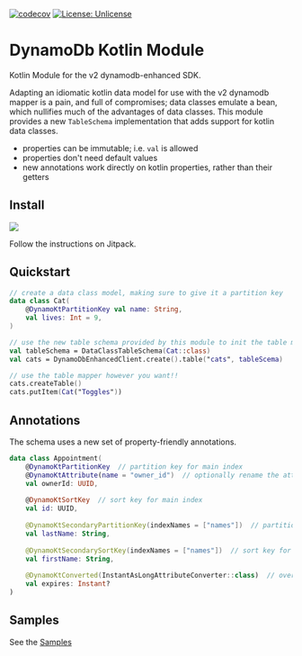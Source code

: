 [![codecov](https://codecov.io/gh/oharaandrew314/dynamodb-kotlin-module/branch/master/graph/badge.svg)](https://codecov.io/gh/oharaandrew314/dynamodb-kotlin-module)
[![License: Unlicense](https://img.shields.io/badge/license-Unlicense-blue.svg)](http://unlicense.org/)

# DynamoDb Kotlin Module

Kotlin Module for the v2 dynamodb-enhanced SDK.

Adapting an idiomatic kotlin data model for use with the v2 dynamodb mapper is a pain, and full of compromises;
data classes emulate a bean, which nullifies much of the advantages of data classes.
This module provides a new `TableSchema` implementation that adds support for kotlin data classes.

- properties can be immutable; i.e. `val` is allowed
- properties don't need default values
- new annotations work directly on kotlin properties, rather than their getters

## Install

[![](https://jitpack.io/v/oharaandrew314/dynamodb-kotlin-module.svg)](https://jitpack.io/#oharaandrew314/dynamodb-kotlin-module)

Follow the instructions on Jitpack.

## Quickstart

```kotlin
// create a data class model, making sure to give it a partition key
data class Cat(
    @DynamoKtPartitionKey val name: String,
    val lives: Int = 9,
)

// use the new table schema provided by this module to init the table mapper
val tableSchema = DataClassTableSchema(Cat::class)
val cats = DynamoDbEnhancedClient.create().table("cats", tableScema)

// use the table mapper however you want!!
cats.createTable()
cats.putItem(Cat("Toggles"))
```

## Annotations

The schema uses a new set of property-friendly annotations.

```kotlin
data class Appointment(
    @DynamoKtPartitionKey  // partition key for main index
    @DynamoKtAttribute(name = "owner_id")  // optionally rename the attribute
    val ownerId: UUID,
    
    @DynamoKtSortKey  // sort key for main index
    val id: UUID,
    
    @DynamoKtSecondaryPartitionKey(indexNames = ["names"])  // partition key for secondary indices
    val lastName: String,
    
    @DynamoKtSecondarySortKey(indexNames = ["names"])  // sort key for secondary indices
    val firstName: String,
    
    @DynamoKtConverted(InstantAsLongAttributeConverter::class)  // override the attribute converter
    val expires: Instant?
)
```

## Samples

See the [Samples](/src/test/kotlin/io/andrewohara/dynamokt/samples)
